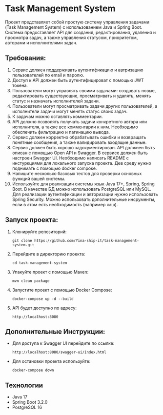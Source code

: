 # Task Management System
Проект представляет собой простую систему управления задачами (Task Management System) с использованием Java и Spring Boot. Система предоставляет API для создания, редактирования, удаления и просмотра задач, а также управления статусом, приоритетом, авторами и исполнителями задач.

## Требования:
1.	Сервис должен поддерживать аутентификацию и автризацию пользователей по email и паролю.
2.	Доступ к API должен быть аутентифицироват с помощью JWT токена.
3.	Пользователи могут управлять своими задачами: создавать новые, редактировать существующие, просматривать и удалять, менять статус и назначать исполнителей задачи.
4.	Пользователи могут просматривать задачи других пользователей, а исполнители задачи могут менять статус своих задач.
5.	К задачам можно оставлять комментарии.
6.	API должно позволять получать задачи конкретного автора или исполнителя, а также все комментарии к ним. Необходимо обеспечить фильтрацию и пагинацию вывода.
7.	Сервис должен корректно обрабатывать ошибки и возвращать понятные сообщения, а также валидировать входящие данные.
8.	Сервис должен быть хорошо задокументирован. API должнен быть описан с помощью Open API и Swagger. В сервисе должен быть настроен Swagger UI. Необходимо написать README с инстуркциями для локального запуска проекта. Дев среду нужно поднимать с помощью docker compose.
9.	Напишите несколько базовых тестов для проверки основных функций вашей системы.
10.	Используйте для реализации системы язык Java 17+, Spring, Spring Boot. В качестве БД можно использовать PostgreSQL или MySQL. Для реализации аутентификации и авторизации нужно использовать Spring Security. Можно использовать дополнительные инсрументы, если в этом есть необходимость (например кэш).

## Запуск проекта:
1. Клонируйте репозиторий:
   ```
   git clone https://github.com/Yina-ship-it/task-management-system.git
   ```
2. Перейдите в директорию проекта:
   ```
   cd task-management-system
   ```
3. Упакуйте проект с помощью Maven:
   ```
   mvn clean package
   ```
4. Запустите проект с помощью Docker Compose:
   ```
   docker-compose up -d --build
   ```
5. API будет доступно по адресу:
    ```
    http://localhost:8080
    ```

## Дополнительные Инструкции:
- Для доступа к Swagger UI перейдите по ссылке: 
    ```
    http://localhost:8080/swagger-ui/index.html
    ```
- Для остановки проекта используйте:
  ```
  docker-compose down
  ```
## Технологии
- Java 17
- Spring Boot 3.2.0
- PostgreSQL 16
